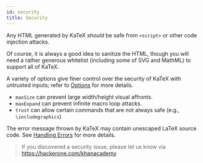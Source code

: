 ```yaml
---
id: security
title: Security
---
```

Any HTML generated by KaTeX *should* be safe from `<script>` or other code
injection attacks.

Of course, it is always a good idea to sanitize the HTML, though you will need
a rather generous whitelist (including some of SVG and MathML) to support
all of KaTeX.

A variety of options give finer control over the security of KaTeX
with untrusted inputs; refer to [Options](options.md) for more details.
* `maxSize` can prevent large width/height visual affronts.
* `maxExpand` can prevent infinite macro loop attacks.
* `trust` can allow certain commands that are not always safe (e.g., `\includegraphics`)

The error message thrown by KaTeX may contain unescaped LaTeX source code.
See [Handling Errors](error.md) for more details.

> If you discovered a security issue, please let us know via https://hackerone.com/khanacademy
